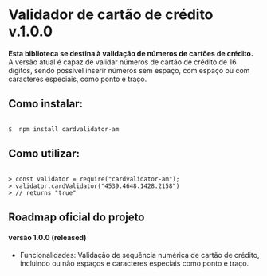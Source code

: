 # Validador de cartão de crédito v.1.0.0

**Esta biblioteca se destina à validação de números de cartões de crédito.**
A versão atual é capaz de validar números de cartão de crédito de 16 dígitos, sendo possível inserir números sem espaço, com espaço ou com caracteres especiais, como ponto e traço.

## Como instalar:

```shell

$  npm install cardvalidator-am

```

## Como utilizar:

```node

> const validator = require("cardvalidator-am");
> validator.cardValidator("4539.4648.1428.2158")
> // returns "true"

```

## Roadmap oficial do projeto

#### versão 1.0.0 (released)
- Funcionalidades: Validação de sequência numérica de cartão de crédito, incluindo ou não espaços e caracteres especiais como ponto e traço.